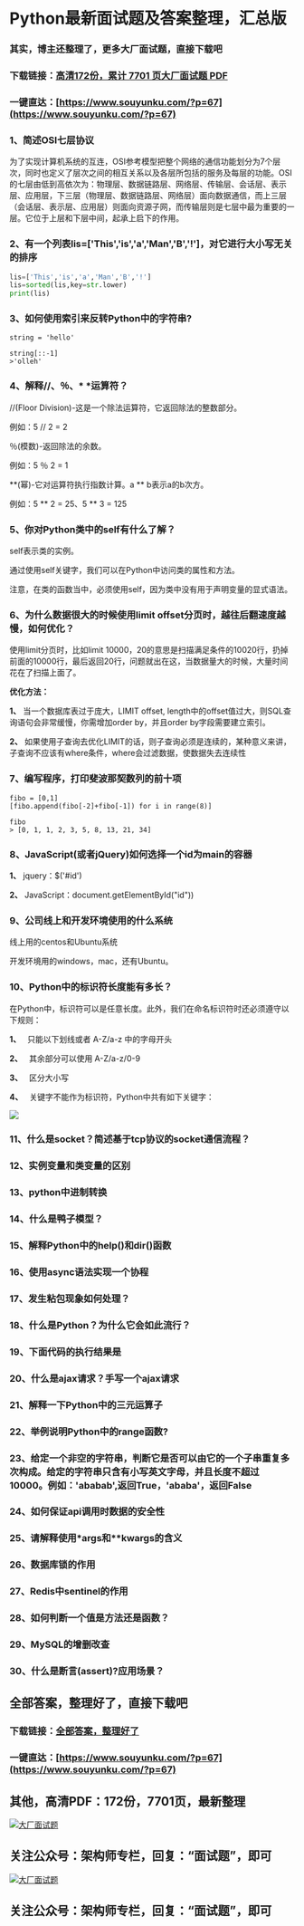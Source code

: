 # Python最新面试题及答案整理，汇总版

### 其实，博主还整理了，更多大厂面试题，直接下载吧

### 下载链接：[高清172份，累计 7701 页大厂面试题  PDF](https://www.souyunku.com/?p=67)

### 一键直达：[https://www.souyunku.com/?p=67](https://www.souyunku.com/?p=67)



### 1、简述OSI七层协议

为了实现计算机系统的互连，OSI参考模型把整个网络的通信功能划分为7个层次，同时也定义了层次之间的相互关系以及各层所包括的服务及每层的功能。OSI的七层由低到高依次为：物理层、数据链路层、网络层、传输层、会话层、表示层、应用层，下三层（物理层、数据链路层、网络层）面向数据通信，而上三层（会话层、表示层、应用层）则面向资源子网，而传输层则是七层中最为重要的一层。它位于上层和下层中间，起承上启下的作用。


### 2、有一个列表lis=['This','is','a','Man','B','!']，对它进行大小写无关的排序

```python
lis=['This','is','a','Man','B','!']
lis=sorted(lis,key=str.lower)
print(lis)
```


### 3、如何使用索引来反转Python中的字符串?

```
string = 'hello'

string[::-1]
>'olleh'
```


### 4、解释//、％、* *运算符？

//(Floor Division)-这是一个除法运算符，它返回除法的整数部分。

例如：5 // 2 = 2

％(模数)-返回除法的余数。

例如：5 ％ 2 = 1

**(幂)-它对运算符执行指数计算。a ** b表示a的b次方。

例如：5 ** 2 = 25、5 ** 3 = 125


### 5、你对Python类中的self有什么了解？

self表示类的实例。

通过使用self关键字，我们可以在Python中访问类的属性和方法。

注意，在类的函数当中，必须使用self，因为类中没有用于声明变量的显式语法。


### 6、为什么数据很大的时候使用limit offset分页时，越往后翻速度越慢，如何优化？

使用limit分页时，比如limit 10000，20的意思是扫描满足条件的10020行，扔掉前面的10000行，最后返回20行，问题就出在这，当数据量大的时候，大量时间花在了扫描上面了。

**优化方法：**

**1、** 当一个数据库表过于庞大，LIMIT offset, length中的offset值过大，则SQL查询语句会非常缓慢，你需增加order by，并且order by字段需要建立索引。

**2、** 如果使用子查询去优化LIMIT的话，则子查询必须是连续的，某种意义来讲，子查询不应该有where条件，where会过滤数据，使数据失去连续性


### 7、编写程序，打印斐波那契数列的前十项

```
fibo = [0,1]
[fibo.append(fibo[-2]+fibo[-1]) for i in range(8)]

fibo
> [0, 1, 1, 2, 3, 5, 8, 13, 21, 34]
```


### 8、JavaScript(或者jQuery)如何选择一个id为main的容器

**1、** jquery：$('#id')

**2、** JavaScript：document.getElementById("id"))


### 9、公司线上和开发环境使用的什么系统

线上用的centos和Ubuntu系统

开发环境用的windows，mac，还有Ubuntu。


### 10、Python中的标识符长度能有多长？

在Python中，标识符可以是任意长度。此外，我们在命名标识符时还必须遵守以下规则：

**1、**   只能以下划线或者 A-Z/a-z 中的字母开头

**2、**   其余部分可以使用 A-Z/a-z/0-9

**3、**   区分大小写

**4、**   关键字不能作为标识符，Python中共有如下关键字：

![](https://gitee.com/souyunkutech/souyunku-home/raw/master/images/souyunku-web/2020/4/30/200/33/53_3.png#alt=53%5C_3.png)


### 11、什么是socket？简述基于tcp协议的socket通信流程？
### 12、实例变量和类变量的区别
### 13、python中进制转换
### 14、什么是鸭子模型？
### 15、解释Python中的help()和dir()函数
### 16、使用async语法实现一个协程
### 17、发生粘包现象如何处理？
### 18、什么是Python？为什么它会如此流行？
### 19、下面代码的执行结果是
### 20、什么是ajax请求？手写一个ajax请求
### 21、解释一下Python中的三元运算子
### 22、举例说明Python中的range函数?
### 23、给定一个非空的字符串，判断它是否可以由它的一个子串重复多次构成。给定的字符串只含有小写英文字母，并且长度不超过10000。例如：'ababab',返回True，'ababa'，返回False
### 24、如何保证api调用时数据的安全性
### 25、请解释使用*args和**kwargs的含义
### 26、数据库锁的作用
### 27、Redis中sentinel的作用
### 28、如何判断一个值是方法还是函数？
### 29、MySQL的增删改查
### 30、什么是断言(assert)?应用场景？




## 全部答案，整理好了，直接下载吧

### 下载链接：[全部答案，整理好了](https://www.souyunku.com/?p=67)

### 一键直达：[https://www.souyunku.com/?p=67](https://www.souyunku.com/?p=67)


## 其他，高清PDF：172份，7701页，最新整理

[![大厂面试题](https://www.souyunku.com/wp-content/uploads/weixin/mst.png "大厂面试题")](https://souyunku.lanzous.com/b0alp9b9g "大厂面试题")

## 关注公众号：架构师专栏，回复：“面试题”，即可

[![大厂面试题](https://www.souyunku.com/wp-content/uploads/weixin/jiagoushi.png "架构师专栏")](https://souyunku.lanzous.com/b0alp9b9g "架构师专栏")

## 关注公众号：架构师专栏，回复：“面试题”，即可
